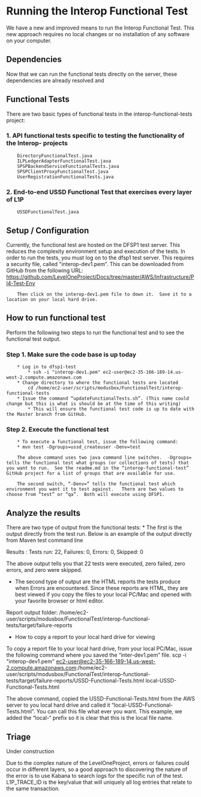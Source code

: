 # Running the Interop Functional Test

We have a new and improved means to run the Interop Functional Test.  This new approach requires no local changes or no installation of any software on your computer.


## Dependencies 

Now that we can run the functional tests directly on the server, these dependencies are already resolved and 


## Functional Tests

There are two basic types of functional tests in the interop-functional-tests project:

###	1.  API functional tests specific to testing the functionality of the Interop- projects
		DirectoryFunctionalTest.java
		ILPLedgerAdapterFunctionalTest.java
		SPSPBackendServiceFunctionalTests.java
		SPSPClientProxyFunctionalTest.java
		UserRegistrationFunctionalTests.java
###	2. End-to-end USSD Functional Test that exercises every layer of L1P
		USSDFunctionalTest.java


## Setup / Configuration

Currently, the functional test are hosted on the DFSP1 test server.  This reduces the complexity environment setup and execution of the tests.
	In order to run the tests, you must log on to the dfsp1 test server.  This requires a security file, called "interop-dev1.pem”.  This can be downloaded from GitHub from the following URL: https://github.com/LevelOneProject/Docs/tree/master/AWS/Infrastructure/PI4-Test-Env

		Then click on the interop-dev1.pem file to down it.  Save it to a location on your local hard drive.


## How to run functional test

Perform the following two steps to run the functional test and to see the functional test output.

###	Step 1.  Make sure the code base is up today
        * Log in to dfsp1-test
            * ssh -i "interop-dev1.pem" ec2-user@ec2-35-166-189-14.us-west-2.compute.amazonaws.com
        * Change directory to where the functional tests are located
			cd /home/ec2-user/scripts/modusbox/FunctionalTest/interop-functional-tests
        * Issue the command “updateFunctionalTests.sh”. (This name could change but this is what is should be at the time of this writing)
            * This will ensure the functional test code is up to date with the Master branch from GitHub.

###	Step 2.  Execute the functional test
        * To execute a functional test, issue the following command:
        * mvn test -Dgroups=ussd_createuser -Denv=test

		The above command uses two java command line switches.  -Dgroups=   tells the functional test what groups (or collections of tests) that you want to run.  See the readme.md in the “interop-functional-test” GitHub project for a list of groups that are available for use.

		The second switch, “-Denv=“ tells the functional test which environment you want it to test against.   There are two values to choose from “test” or “qa”.  Both will execute using DFSP1.


## Analyze the results 

There are two type of output from the functional tests:
	* The first is the output directly from the test run.  Below is an example of the output directly from Maven test command line

Results :
Tests run: 22, Failures: 0, Errors: 0, Skipped: 0

The above output tells you that 22 tests were executed, zero failed, zero errors, and zero were skipped. 


* The second type of output are the HTML reports the tests produce when Errors are encountered. 
	Since these reports are HTML, they are best viewed if you copy the files to your local PC/Mac and opened with your favorite browser or html editor.

Report output folder:
/home/ec2-user/scripts/modusbox/FunctionalTest/interop-functional-tests/target/failure-reports

* How to copy a report to your local hard drive for viewing
	
To copy a report file to your local hard drive, from your local PC/Mac, issue the following command where you saved the “inter-dev1.pem” file.
scp -i "interop-dev1.pem" ec2-user@ec2-35-166-189-14.us-west-2.compute.amazonaws.com:/home/ec2-user/scripts/modusbox/FunctionalTest/interop-functional-tests/target/failure-reports/USSD-Functional-Tests.html   local-USSD-Functional-Tests.html
	
The above command, copied the USSD-Functional-Tests.html from the AWS server to you local hard drive and called it “local-USSD-Functional-Tests.html”.  You can call this file what ever you want.  This example, we added the “local-“ prefix so it is clear that this is the local file name.  
	
## Triage

Under construction

Due to the complex nature of the LevelOneProject, errors or failures could occur in different layers, so a good approach to discovering the nature of the error is to use Kabana to search logs for the specific run of the test.
L1P_TRACE_ID is the key/value that will uniquely all log entries that relate to the same transaction.

